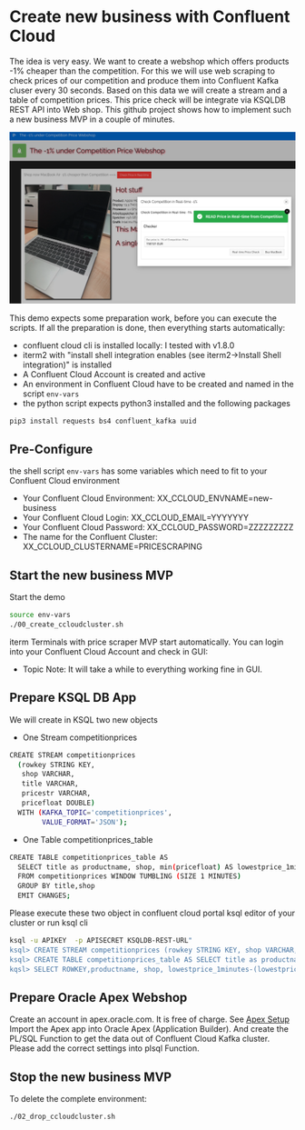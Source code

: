 # Create new business with Confluent Cloud
The idea is very easy. We want to create a webshop which offers products -1% cheaper than the competition.
For this we will use web scraping to check prices of our competition and produce them into Confluent Kafka cluser every 30 seconds.
Based on this data we will create a stream and a table of competition prices. This price check will be integrate via KSQLDB REST API into Web shop.
This github project shows how to implement such a new business MVP in a couple of minutes.

![Webshop Sample](img/webshop_sample.png)

This demo expects some preparation work, before you can execute the scripts. If all the preparation is done, then everything starts automatically:
* confluent cloud cli is installed locally: I tested with v1.8.0
* iterm2 with "install shell integration enables (see iterm2->Install Shell integration)" is installed
* A Confluent Cloud Account is created and active
* An environment in Confluent Cloud have to be created and named in the script `env-vars`
* the python script expects python3 installed and the following packages
```bash
pip3 install requests bs4 confluent_kafka uuid
```

## Pre-Configure
the shell script `env-vars` has some variables which need to fit to your Confluent Cloud environment
* Your Confluent Cloud Environment:  XX_CCLOUD_ENVNAME=new-business
* Your Confluent Cloud Login: XX_CCLOUD_EMAIL=YYYYYYY
* Your Confluent Cloud Password: XX_CCLOUD_PASSWORD=ZZZZZZZZZ
* The name for the Confluent Cluster: XX_CCLOUD_CLUSTERNAME=PRICESCRAPING

## Start the new business MVP
Start the demo
```bash
source env-vars
./00_create_ccloudcluster.sh
```
iterm Terminals with price scraper MVP start automatically. You can login into your Confluent Cloud Account and check in GUI:
* Topic
Note: It will take a while to everything working fine in GUI.

## Prepare KSQL DB App
We will create in KSQL two new objects
* One Stream competitionprices
```bash
CREATE STREAM competitionprices
  (rowkey STRING KEY,
   shop VARCHAR,
   title VARCHAR,
   pricestr VARCHAR,
   pricefloat DOUBLE)
  WITH (KAFKA_TOPIC='competitionprices',
        VALUE_FORMAT='JSON');
```
* One Table competitionprices_table
```bash
CREATE TABLE competitionprices_table AS
  SELECT title as productname, shop, min(pricefloat) AS lowestprice_1minutes
  FROM competitionprices WINDOW TUMBLING (SIZE 1 MINUTES)
  GROUP BY title,shop
  EMIT CHANGES;
```
Please execute these two object in confluent cloud portal ksql editor of your cluster or run ksql cli
```bash
ksql -u APIKEY  -p APISECRET KSQLDB-REST-URL"
ksql> CREATE STREAM competitionprices (rowkey STRING KEY, shop VARCHAR, title VARCHAR, pricestr VARCHAR, pricefloat DOUBLE) WITH (KAFKA_TOPIC='competitionprices',   VALUE_FORMAT='JSON');
ksql> CREATE TABLE competitionprices_table AS SELECT title as productname, shop, min(pricefloat) AS lowestprice_1minutes FROM competitionprices WINDOW TUMBLING (SIZE 1 MINUTES) GROUP BY title,shop EMIT CHANGES;
kqsl> SELECT ROWKEY,productname, shop, lowestprice_1minutes-(lowestprice_1minutes/100) as ourPrice from competitionprices_table emit changes limit 1;
```

## Prepare Oracle Apex Webshop
Create an account in apex.oracle.com. It is free of charge. See [Apex Setup](https://github.com/ora0600/create-new-business-with-confluent-cloud/tree/master/oracle_apex)
Import the Apex app into Oracle Apex (Application Builder).
And create the PL/SQL Function to get the data out of Confluent Cloud Kafka cluster. Please add the correct settings into plsql Function. 

## Stop the new business MVP
To delete the complete environment:
```bash
./02_drop_ccloudcluster.sh
```


